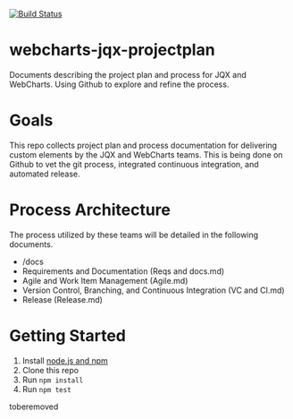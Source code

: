 [![Build Status](https://travis-ci.org/prestwick/webcharts-jqx-projectplan.svg?branch=master)](https://travis-ci.org/prestwick/webcharts-jqx-projectplan)

# webcharts-jqx-projectplan
Documents describing the project plan and process for JQX and WebCharts. Using Github to explore and refine the process.

# Goals
This repo collects project plan and process documentation for delivering custom elements by the JQX and WebCharts teams. This is being done on Github to vet the git process, integrated continuous integration, and automated release.

# Process Architecture
The process utilized by these teams will be detailed in the following documents. 
- /docs
 - Requirements and Documentation (Reqs and docs.md)
 - Agile and Work Item Management (Agile.md)
 - Version Control, Branching, and Continuous Integration (VC and CI.md)
 - Release (Release.md)

# Getting Started
1. Install [node.js and npm](https://nodejs.org/dist/v4.4.5/node-v4.4.5.pkg)
2. Clone this repo
3. Run `npm install`
4. Run `npm test`


toberemoved
